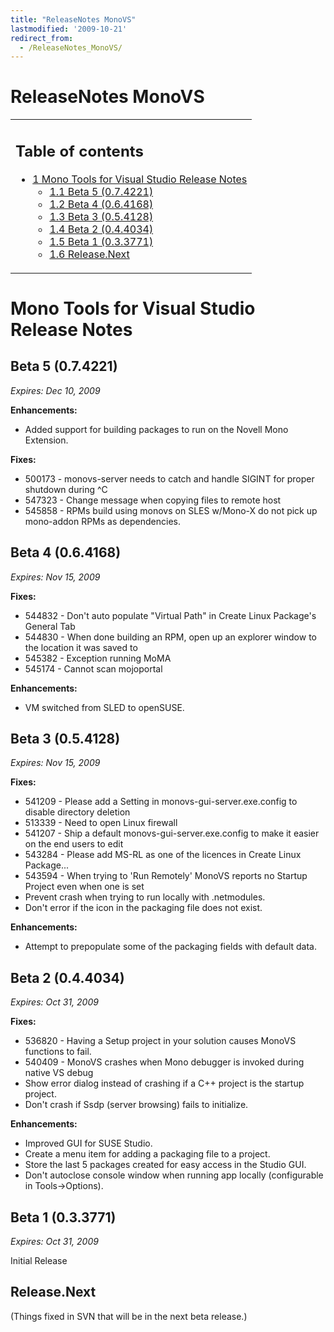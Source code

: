 ```yaml
---
title: "ReleaseNotes MonoVS"
lastmodified: '2009-10-21'
redirect_from:
  - /ReleaseNotes_MonoVS/
---
```


ReleaseNotes MonoVS
===================

<table>
<col width="100%" />
<tbody>
<tr class="odd">
<td align="left"><h2>Table of contents</h2>
<ul>
<li><a href="#mono-tools-for-visual-studio-release-notes">1 Mono Tools for Visual Studio Release Notes</a>
<ul>
<li><a href="#beta-5-074221">1.1 Beta 5 (0.7.4221)</a></li>
<li><a href="#beta-4-064168">1.2 Beta 4 (0.6.4168)</a></li>
<li><a href="#beta-3-054128">1.3 Beta 3 (0.5.4128)</a></li>
<li><a href="#beta-2-044034">1.4 Beta 2 (0.4.4034)</a></li>
<li><a href="#beta-1-033771">1.5 Beta 1 (0.3.3771)</a></li>
<li><a href="#releasenext">1.6 Release.Next</a></li>
</ul></li>
</ul></td>
</tr>
</tbody>
</table>

Mono Tools for Visual Studio Release Notes
==========================================

Beta 5 (0.7.4221)
-----------------

*Expires: Dec 10, 2009*

**Enhancements:**

-   Added support for building packages to run on the Novell Mono Extension.

**Fixes:**

-   500173 - monovs-server needs to catch and handle SIGINT for proper shutdown during \^C
-   547323 - Change message when copying files to remote host
-   545858 - RPMs build using monovs on SLES w/Mono-X do not pick up mono-addon RPMs as dependencies.

Beta 4 (0.6.4168)
-----------------

*Expires: Nov 15, 2009*

**Fixes:**

-   544832 - Don't auto populate "Virtual Path" in Create Linux Package's General Tab
-   544830 - When done building an RPM, open up an explorer window to the location it was saved to
-   545382 - Exception running MoMA
-   545174 - Cannot scan mojoportal

**Enhancements:**

-   VM switched from SLED to openSUSE.

Beta 3 (0.5.4128)
-----------------

*Expires: Nov 15, 2009*

**Fixes:**

-   541209 - Please add a Setting in monovs-gui-server.exe.config to disable directory deletion
-   513339 - Need to open Linux firewall
-   541207 - Ship a default monovs-gui-server.exe.config to make it easier on the end users to edit
-   543284 - Please add MS-RL as one of the licences in Create Linux Package...
-   543594 - When trying to 'Run Remotely' MonoVS reports no Startup Project even when one is set
-   Prevent crash when trying to run locally with .netmodules.
-   Don't error if the icon in the packaging file does not exist.

**Enhancements:**

-   Attempt to prepopulate some of the packaging fields with default data.

Beta 2 (0.4.4034)
-----------------

*Expires: Oct 31, 2009*

**Fixes:**

-   536820 - Having a Setup project in your solution causes MonoVS functions to fail.
-   540409 - MonoVS crashes when Mono debugger is invoked during native VS debug
-   Show error dialog instead of crashing if a C++ project is the startup project.
-   Don't crash if Ssdp (server browsing) fails to initialize.

**Enhancements:**

-   Improved GUI for SUSE Studio.
-   Create a menu item for adding a packaging file to a project.
-   Store the last 5 packages created for easy access in the Studio GUI.
-   Don't autoclose console window when running app locally (configurable in Tools-\>Options).

Beta 1 (0.3.3771)
-----------------

*Expires: Oct 31, 2009*

Initial Release

Release.Next
------------

(Things fixed in SVN that will be in the next beta release.)


